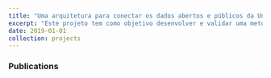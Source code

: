 ```yaml
---
title: "Uma arquitetura para conectar os dados abertos e públicos da Universidade Federal do Maranhão"
excerpt: "Este projeto tem como objetivo desenvolver e validar uma metodologia para migrar os dados abertos e públicos da Universidade Federal do Maranhão para o paradigma de Dados Conectados. Uma das grandes vantagens desse paradigma é a possibilidade de integrar um grande volume de dados, através de links, criando um grande banco de dados na Web. Além disso, a utilização da linguagem SPARQL permitirá consultas elaboradas, que integram diversos recursos. Evitando assim várias requisições diferentes a cada recurso, ou seja, um servidor de dados conectados é capaz de consultar e retornar apenas os dados solicitados. Partes desta metodologia já foram testadas e validadas para um conjunto menor de dados em trabalhos e orientações anteriores. O objetivo deste projeto é concluir, revisando e expandido alguns trabalhos anteriores."
date: 2019-01-01
collection: projects
---
```


### Publications
